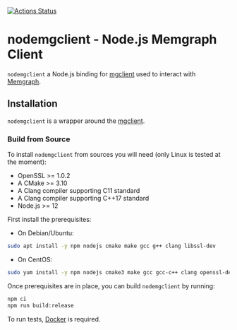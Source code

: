 [![Actions Status](https://github.com/memgraph/nodemgclient/workflows/CI/badge.svg)](https://github.com/memgraph/nodemgclient/actions)

# nodemgclient - Node.js Memgraph Client

`nodemgclient` a Node.js binding for
[mgclient](https://github.com/memgraph/mgclient) used to interact with
[Memgraph](https://memgraph.com).

## Installation

`nodemgclient` is a wrapper around the
[mgclient](https://github.com/memgraph/mgclient).

### Build from Source

 To install `nodemgclient` from sources you will need (only Linux is tested at
 the moment):

* OpenSSL >= 1.0.2
* A CMake >= 3.10
* A Clang compiler supporting C11 standard
* A Clang compiler supporting C++17 standard
* Node.js >= 12

First install the prerequisites:

* On Debian/Ubuntu:

```bash
sudo apt install -y npm nodejs cmake make gcc g++ clang libssl-dev
```

* On CentOS:

```bash
sudo yum install -y npm nodejs cmake3 make gcc gcc-c++ clang openssl-devel
```

Once prerequisites are in place, you can build `nodemgclient` by running:

```bash
npm ci
npm run build:release
```

To run tests, [Docker](https://docs.docker.com/engine/install) is required.
